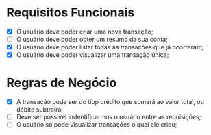# Requisitos Funcionais
- [x] O usuário deve poder criar uma nova transação;
- [ ] O usuário deve poder obter um resumo da sua conta;
- [x] O usuário deve poder listar todas as transações que já ocorreram;
- [x] O usuário deve poder visualizar uma transação única;

# Regras de Negócio
- [x] A transação pode ser do tiop crédito que somará ao valor total, ou débito subtrairá;
- [ ] Deve ser possível indentificarmos o usuário entre as requisições;
- [ ] O usuário só pode visualizar transações o qual ele criou;